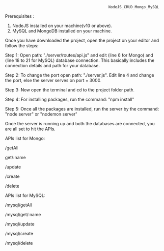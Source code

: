                                                    NodeJS_CRUD_Mongo_MySQL
Prerequisites :
1. NodeJS installed on your machine(v10 or above).
2. MySQL and MongoDB installed on your machine.

Once you have downloaded the project, open the project on your editor and follow the steps:

Step 1:
Open path: "./server/routes/api.js" and edit (line 6 for Mongo) and (line 18 to 21 for MySQL) database connection. This basically includes the connection details and path for your database.

Step 2:
To change the port open path: "./server.js". Edit line 4 and change the port, else the server serves on port = 3000.

Step 3:
Now open the terminal and cd to the project folder path.

Step 4:
For installing packages, run the command: "npm install"

Step 5:
Once all the packages are installed, run the server by the command: "node server" or "nodemon server"

Once the server is running up and both the databases are connected, you are all set to hit the APIs.


APIs list for Mongo:

/getAll

get/:name

/update

/create

/delete



APIs list for MySQL:

/mysql/getAll

/mysql/get/:name

/mysql/update

/mysql/create

/mysql/delete
